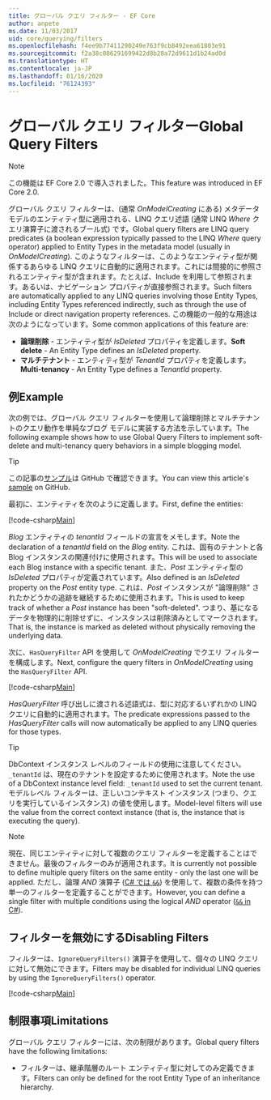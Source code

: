 ```yaml
---
title: グローバル クエリ フィルター - EF Core
author: anpete
ms.date: 11/03/2017
uid: core/querying/filters
ms.openlocfilehash: f4ee9b77411290249e763f9cb8492eea61803e91
ms.sourcegitcommit: f2a38c086291699422d8b28a72d9611d1b24ad0d
ms.translationtype: HT
ms.contentlocale: ja-JP
ms.lasthandoff: 01/16/2020
ms.locfileid: "76124393"
---
```

# <a name="global-query-filters"></a><span data-ttu-id="0f5a6-102">グローバル クエリ フィルター</span><span class="sxs-lookup"><span data-stu-id="0f5a6-102">Global Query Filters</span></span>

> [!NOTE]
> <span data-ttu-id="0f5a6-103">この機能は EF Core 2.0 で導入されました。</span><span class="sxs-lookup"><span data-stu-id="0f5a6-103">This feature was introduced in EF Core 2.0.</span></span>

<span data-ttu-id="0f5a6-104">グローバル クエリ フィルターは、(通常 *OnModelCreating* にある) メタデータ モデルのエンティティ型に適用される、LINQ クエリ述語 (通常 LINQ *Where* クエリ演算子に渡されるブール式) です。</span><span class="sxs-lookup"><span data-stu-id="0f5a6-104">Global query filters are LINQ query predicates (a boolean expression typically passed to the LINQ *Where* query operator) applied to Entity Types in the metadata model (usually in *OnModelCreating*).</span></span> <span data-ttu-id="0f5a6-105">このようなフィルターは、このようなエンティティ型が関係するあらゆる LINQ クエリに自動的に適用されます。これには間接的に参照されるエンティティ型が含まれます。たとえば、Include を利用して参照されます。あるいは、ナビゲーション プロパティが直接参照されます。</span><span class="sxs-lookup"><span data-stu-id="0f5a6-105">Such filters are automatically applied to any LINQ queries involving those Entity Types, including Entity Types referenced indirectly, such as through the use of Include or direct navigation property references.</span></span> <span data-ttu-id="0f5a6-106">この機能の一般的な用途は次のようになっています。</span><span class="sxs-lookup"><span data-stu-id="0f5a6-106">Some common applications of this feature are:</span></span>

* <span data-ttu-id="0f5a6-107">**論理削除** - エンティティ型が *IsDeleted* プロパティを定義します。</span><span class="sxs-lookup"><span data-stu-id="0f5a6-107">**Soft delete** - An Entity Type defines an *IsDeleted* property.</span></span>
* <span data-ttu-id="0f5a6-108">**マルチテナント** - エンティティ型が *TenantId* プロパティを定義します。</span><span class="sxs-lookup"><span data-stu-id="0f5a6-108">**Multi-tenancy** - An Entity Type defines a *TenantId* property.</span></span>

## <a name="example"></a><span data-ttu-id="0f5a6-109">例</span><span class="sxs-lookup"><span data-stu-id="0f5a6-109">Example</span></span>

<span data-ttu-id="0f5a6-110">次の例では、グローバル クエリ フィルターを使用して論理削除とマルチテナントのクエリ動作を単純なブログ モデルに実装する方法を示しています。</span><span class="sxs-lookup"><span data-stu-id="0f5a6-110">The following example shows how to use Global Query Filters to implement soft-delete and multi-tenancy query behaviors in a simple blogging model.</span></span>

> [!TIP]
> <span data-ttu-id="0f5a6-111">この記事の[サンプル](https://github.com/aspnet/EntityFramework.Docs/tree/master/samples/core/QueryFilters)は GitHub で確認できます。</span><span class="sxs-lookup"><span data-stu-id="0f5a6-111">You can view this article's [sample](https://github.com/aspnet/EntityFramework.Docs/tree/master/samples/core/QueryFilters) on GitHub.</span></span>

<span data-ttu-id="0f5a6-112">最初に、エンティティを次のように定義します。</span><span class="sxs-lookup"><span data-stu-id="0f5a6-112">First, define the entities:</span></span>

[!code-csharp[Main](../../../samples/core/QueryFilters/Program.cs#Entities)]

<span data-ttu-id="0f5a6-113">_Blog_ エンティティの _tenantId_ フィールドの宣言をメモします。</span><span class="sxs-lookup"><span data-stu-id="0f5a6-113">Note the declaration of a _tenantId_ field on the _Blog_ entity.</span></span> <span data-ttu-id="0f5a6-114">これは、固有のテナントと各 Blog インスタンスの関連付けに使用されます。</span><span class="sxs-lookup"><span data-stu-id="0f5a6-114">This will be used to associate each Blog instance with a specific tenant.</span></span> <span data-ttu-id="0f5a6-115">また、_Post_ エンティティ型の _IsDeleted_ プロパティが定義されています。</span><span class="sxs-lookup"><span data-stu-id="0f5a6-115">Also defined is an _IsDeleted_ property on the _Post_ entity type.</span></span> <span data-ttu-id="0f5a6-116">これは、_Post_ インスタンスが "論理削除" されたかどうかの追跡を継続するために使用されます。</span><span class="sxs-lookup"><span data-stu-id="0f5a6-116">This is used to keep track of whether a _Post_ instance has been "soft-deleted".</span></span> <span data-ttu-id="0f5a6-117">つまり、基になるデータを物理的に削除せずに、インスタンスは削除済みとしてマークされます。</span><span class="sxs-lookup"><span data-stu-id="0f5a6-117">That is, the instance is marked as deleted without physically removing the underlying data.</span></span>

<span data-ttu-id="0f5a6-118">次に、`HasQueryFilter` API を使用して _OnModelCreating_ でクエリ フィルターを構成します。</span><span class="sxs-lookup"><span data-stu-id="0f5a6-118">Next, configure the query filters in _OnModelCreating_ using the `HasQueryFilter` API.</span></span>

[!code-csharp[Main](../../../samples/core/QueryFilters/Program.cs#Configuration)]

<span data-ttu-id="0f5a6-119">_HasQueryFilter_ 呼び出しに渡される述語式は、型に対応するいずれかの LINQ クエリに自動的に適用されます。</span><span class="sxs-lookup"><span data-stu-id="0f5a6-119">The predicate expressions passed to the _HasQueryFilter_ calls will now automatically be applied to any LINQ queries for those types.</span></span>

> [!TIP]
> <span data-ttu-id="0f5a6-120">DbContext インスタンス レベルのフィールドの使用に注意してください。`_tenantId` は、現在のテナントを設定するために使用されます。</span><span class="sxs-lookup"><span data-stu-id="0f5a6-120">Note the use of a DbContext instance level field: `_tenantId` used to set the current tenant.</span></span> <span data-ttu-id="0f5a6-121">モデルレベル フィルターは、正しいコンテキスト インスタンス (つまり、クエリを実行しているインスタンス) の値を使用します。</span><span class="sxs-lookup"><span data-stu-id="0f5a6-121">Model-level filters will use the value from the correct context instance (that is, the instance that is executing the query).</span></span>

> [!NOTE]
> <span data-ttu-id="0f5a6-122">現在、同じエンティティに対して複数のクエリ フィルターを定義することはできません。最後のフィルターのみが適用されます。</span><span class="sxs-lookup"><span data-stu-id="0f5a6-122">It is currently not possible to define multiple query filters on the same entity - only the last one will be applied.</span></span> <span data-ttu-id="0f5a6-123">ただし、論理 _AND_ 演算子 ([C# では `&&`](https://docs.microsoft.com/dotnet/csharp/language-reference/operators/boolean-logical-operators#conditional-logical-and-operator-)) を使用して、複数の条件を持つ単一のフィルターを定義することができます。</span><span class="sxs-lookup"><span data-stu-id="0f5a6-123">However, you can define a single filter with multiple conditions using the logical _AND_ operator ([`&&` in C#](https://docs.microsoft.com/dotnet/csharp/language-reference/operators/boolean-logical-operators#conditional-logical-and-operator-)).</span></span>

## <a name="disabling-filters"></a><span data-ttu-id="0f5a6-124">フィルターを無効にする</span><span class="sxs-lookup"><span data-stu-id="0f5a6-124">Disabling Filters</span></span>

<span data-ttu-id="0f5a6-125">フィルターは、`IgnoreQueryFilters()` 演算子を使用して、個々の LINQ クエリに対して無効にできます。</span><span class="sxs-lookup"><span data-stu-id="0f5a6-125">Filters may be disabled for individual LINQ queries by using the `IgnoreQueryFilters()` operator.</span></span>

[!code-csharp[Main](../../../samples/core/QueryFilters/Program.cs#IgnoreFilters)]

## <a name="limitations"></a><span data-ttu-id="0f5a6-126">制限事項</span><span class="sxs-lookup"><span data-stu-id="0f5a6-126">Limitations</span></span>

<span data-ttu-id="0f5a6-127">グローバル クエリ フィルターには、次の制限があります。</span><span class="sxs-lookup"><span data-stu-id="0f5a6-127">Global query filters have the following limitations:</span></span>

* <span data-ttu-id="0f5a6-128">フィルターは、継承階層のルート エンティティ型に対してのみ定義できます。</span><span class="sxs-lookup"><span data-stu-id="0f5a6-128">Filters can only be defined for the root Entity Type of an inheritance hierarchy.</span></span>

